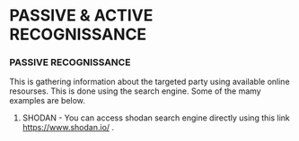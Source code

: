 # PASSIVE & ACTIVE RECOGNISSANCE

### PASSIVE RECOGNISSANCE

This is gathering information about the targeted party using available online resourses. This is done using the search engine. Some of the mamy examples are below.


1. SHODAN - You can access  shodan search engine directly using this link https://www.shodan.io/ .
